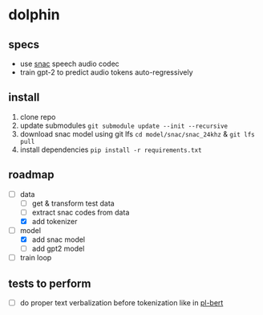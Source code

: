 # dolphin

## specs
- use [snac](https://github.com/hubertsiuzdak/snac) speech audio codec
- train gpt-2 to predict audio tokens auto-regressively

## install
1. clone repo
2. update submodules `git submodule update --init --recursive`
3. download snac model using git lfs `cd model/snac/snac_24khz` & `git lfs pull` 
4. install dependencies `pip install -r requirements.txt`

## roadmap
- [ ] data
  - [ ] get & transform test data
  - [ ] extract snac codes from data
  - [x] add tokenizer
- [ ] model
  - [x] add snac model
  - [ ] add gpt2 model
- [ ] train loop

## tests to perform
- [ ] do proper text verbalization before tokenization like in [pl-bert](https://github.com/yl4579/PL-BERT/blob/main/text_normalize.py)